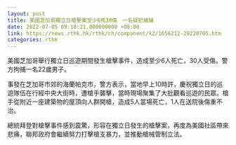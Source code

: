 ```yaml
---
layout: post
title: 美國芝加哥獨立日槍擊案至少6死30傷　一名疑犯被捕
date: 2022-07-05 09:10:21.000000000 +08:00
link: https://news.rthk.hk/rthk/ch/component/k2/1656212-20220705.htm
categories: rthk
---
```


美國芝加哥舉行獨立日巡遊期間發生槍擊事件，造成至少6人死亡，30人受傷。警方拘捕一名22歲男子。

事發在芝加哥市郊的海蘭帕克市，警方表示，當地早上10時許，慶祝獨立日的巡遊隊伍在行經中央大街時，遭槍手襲擊，當時現場聚集了大批觀看巡遊的民眾。槍手從附近一座建築物的屋頂向人群開槍，造成5人當場死亡，1人在送院後傷重不治。

總統拜登對槍擊事件感到震驚，形容在獨立日發生的槍擊案，再度為美國社區帶來悲痛，聯邦政府會繼續努力打擊槍支暴力，並推動槍械管制立法。
